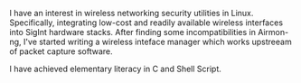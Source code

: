 I have an interest in wireless networking security utilities in Linux.
Specifically, integrating low-cost and readily available wireless interfaces into SigInt hardware stacks.
After finding some incompatibilities in Airmon-ng, I've started writing a wireless inteface manager which works upstreeam of packet capture software.

I have achieved elementary literacy in C and Shell Script.
